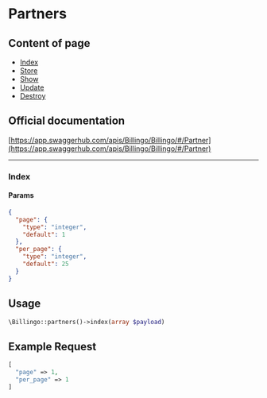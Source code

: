 # Partners

## Content of page

- [Index](#index)
- [Store](#store)
- [Show](#show)
- [Update](#update)
- [Destroy](#destroy)

## Official documentation

[https://app.swaggerhub.com/apis/Billingo/Billingo/#/Partner](https://app.swaggerhub.com/apis/Billingo/Billingo/#/Partner)

---

### Index
#### Params

```json
{
  "page": {
    "type": "integer",
    "default": 1
  },
  "per_page": {
    "type": "integer",
    "default": 25
  }
}
```

## Usage

```php
\Billingo::partners()->index(array $payload)
```

## Example Request
```php
[
  "page" => 1,
  "per_page" => 1
]
```